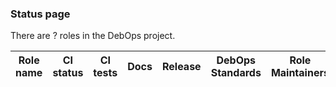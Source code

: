 ### Status page

There are <span id="role_count">?</span> roles in the DebOps project.

<table id="status">
  <thead>
    <tr>
      <th id="role_name">Role name</th>
      <th>CI status</th>
      <th id="ci_test">CI tests</th>
      <th>Docs</th>
      <th>Release</th>
      <th>DebOps Standards</th>
      <th id="maintainer">Role Maintainers</th>
    </tr>
  </thead>
  <tbody>
  </tbody>
</table>
